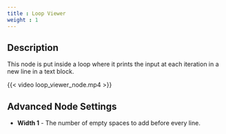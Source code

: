 ```yaml
---
title : Loop Viewer
weight : 1
---
```


## Description

This node is put inside a loop where it prints the input at each
iteration in a new line in a text block.

{{< video loop_viewer_node.mp4 >}}

## Advanced Node Settings

- **Width 1** - The number of empty spaces to add before every line.
